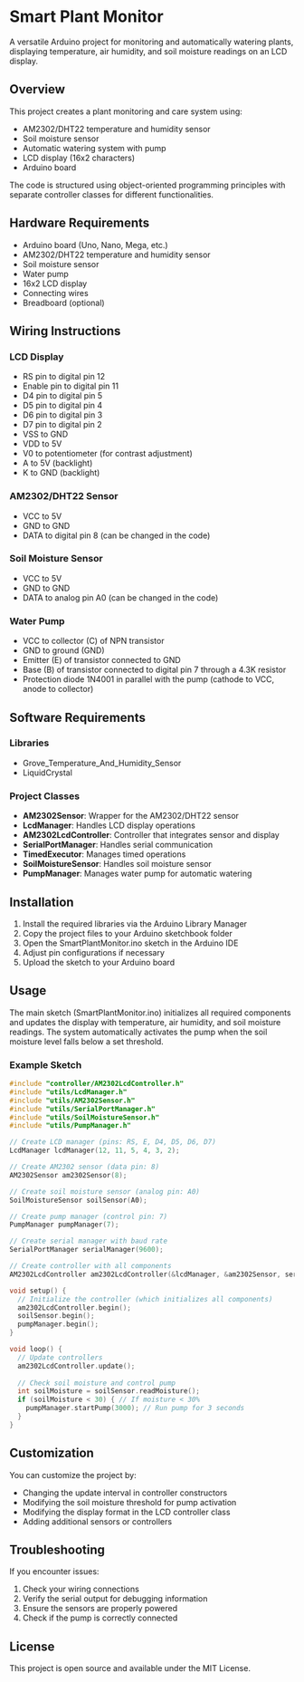 # Smart Plant Monitor

A versatile Arduino project for monitoring and automatically watering plants, displaying temperature, air humidity, and
soil moisture readings on an LCD display.

## Overview

This project creates a plant monitoring and care system using:

- AM2302/DHT22 temperature and humidity sensor
- Soil moisture sensor
- Automatic watering system with pump
- LCD display (16x2 characters)
- Arduino board

The code is structured using object-oriented programming principles with separate controller classes for different
functionalities.

## Hardware Requirements

- Arduino board (Uno, Nano, Mega, etc.)
- AM2302/DHT22 temperature and humidity sensor
- Soil moisture sensor
- Water pump
- 16x2 LCD display
- Connecting wires
- Breadboard (optional)

## Wiring Instructions

### LCD Display

- RS pin to digital pin 12
- Enable pin to digital pin 11
- D4 pin to digital pin 5
- D5 pin to digital pin 4
- D6 pin to digital pin 3
- D7 pin to digital pin 2
- VSS to GND
- VDD to 5V
- V0 to potentiometer (for contrast adjustment)
- A to 5V (backlight)
- K to GND (backlight)

### AM2302/DHT22 Sensor

- VCC to 5V
- GND to GND
- DATA to digital pin 8 (can be changed in the code)

### Soil Moisture Sensor

- VCC to 5V
- GND to GND
- DATA to analog pin A0 (can be changed in the code)

### Water Pump

- VCC to collector (C) of NPN transistor
- GND to ground (GND)
- Emitter (E) of transistor connected to GND
- Base (B) of transistor connected to digital pin 7 through a 4.3K resistor
- Protection diode 1N4001 in parallel with the pump (cathode to VCC, anode to collector)

## Software Requirements

### Libraries

- Grove_Temperature_And_Humidity_Sensor
- LiquidCrystal

### Project Classes

- **AM2302Sensor**: Wrapper for the AM2302/DHT22 sensor
- **LcdManager**: Handles LCD display operations
- **AM2302LcdController**: Controller that integrates sensor and display
- **SerialPortManager**: Handles serial communication
- **TimedExecutor**: Manages timed operations
- **SoilMoistureSensor**: Handles soil moisture sensor
- **PumpManager**: Manages water pump for automatic watering

## Installation

1. Install the required libraries via the Arduino Library Manager
2. Copy the project files to your Arduino sketchbook folder
3. Open the SmartPlantMonitor.ino sketch in the Arduino IDE
4. Adjust pin configurations if necessary
5. Upload the sketch to your Arduino board

## Usage

The main sketch (SmartPlantMonitor.ino) initializes all required components and updates the display with temperature,
air humidity, and soil moisture readings. The system automatically activates the pump when the soil moisture level falls
below a set threshold.

### Example Sketch

```cpp
#include "controller/AM2302LcdController.h"
#include "utils/LcdManager.h"
#include "utils/AM2302Sensor.h"
#include "utils/SerialPortManager.h"
#include "utils/SoilMoistureSensor.h"
#include "utils/PumpManager.h"

// Create LCD manager (pins: RS, E, D4, D5, D6, D7)
LcdManager lcdManager(12, 11, 5, 4, 3, 2);

// Create AM2302 sensor (data pin: 8)
AM2302Sensor am2302Sensor(8);

// Create soil moisture sensor (analog pin: A0)
SoilMoistureSensor soilSensor(A0);

// Create pump manager (control pin: 7)
PumpManager pumpManager(7);

// Create serial manager with baud rate
SerialPortManager serialManager(9600);

// Create controller with all components
AM2302LcdController am2302LcdController(&lcdManager, &am2302Sensor, serialManager);

void setup() {
  // Initialize the controller (which initializes all components)
  am2302LcdController.begin();
  soilSensor.begin();
  pumpManager.begin();
}

void loop() {
  // Update controllers
  am2302LcdController.update();
  
  // Check soil moisture and control pump
  int soilMoisture = soilSensor.readMoisture();
  if (soilMoisture < 30) { // If moisture < 30%
    pumpManager.startPump(3000); // Run pump for 3 seconds
  }
}
```

## Customization

You can customize the project by:

- Changing the update interval in controller constructors
- Modifying the soil moisture threshold for pump activation
- Modifying the display format in the LCD controller class
- Adding additional sensors or controllers

## Troubleshooting

If you encounter issues:

1. Check your wiring connections
2. Verify the serial output for debugging information
3. Ensure the sensors are properly powered
4. Check if the pump is correctly connected

## License

This project is open source and available under the MIT License. 